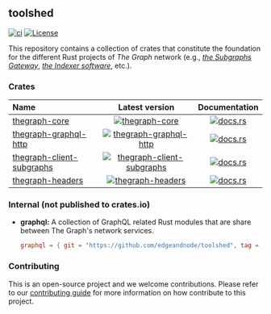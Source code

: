 toolshed
--------
[![ci](https://github.com/edgeandnode/toolshed/actions/workflows/ci.yml/badge.svg)](https://github.com/edgeandnode/toolshed/actions/workflows/ci.yml)
[![License](https://img.shields.io/badge/License-MIT-blue.svg)](LICENSE)

This repository contains a collection of crates that constitute the foundation for the different Rust projects of
_The Graph_ network (e.g., [_the Subgraphs Gateway_](https://github.com/edgeandnode/gateway), [_the Indexer
software_](https://github.com/graphprotocol/indexer-rs), etc.).

### Crates

| Name                                                     |                                                                Latest version                                                                 |                                                  Documentation                                                   |
|:---------------------------------------------------------|:---------------------------------------------------------------------------------------------------------------------------------------------:|:----------------------------------------------------------------------------------------------------------------:|
| [thegraph-core](./thegraph-core)                         |                   [![thegraph-core](https://img.shields.io/crates/v/thegraph-core)](https://crates.io/crates/thegraph-core)                   |             [![docs.rs](https://img.shields.io/docsrs/thegraph-core)](https://docs.rs/thegraph-core)             |
| [thegraph-graphql-http](./thegraph-graphql-http)         |       [![thegraph-graphql-http](https://img.shields.io/crates/v/thegraph-graphql-http)](https://crates.io/crates/thegraph-graphql-http)       |     [![docs.rs](https://img.shields.io/docsrs/thegraph-graphql-http)](https://docs.rs/thegraph-graphql-http)     |
| [thegraph-client-subgraphs](./thegraph-client-subgraphs) | [![thegraph-client-subgraphs](https://img.shields.io/crates/v/thegraph-client-subgraphs)](https://crates.io/crates/thegraph-client-subgraphs) | [![docs.rs](https://img.shields.io/docsrs/thegraph-client-subgraphs)](https://docs.rs/thegraph-client-subgraphs) |
| [thegraph-headers](./thegraph-headers)                   |              [![thegraph-headers](https://img.shields.io/crates/v/thegraph-headers)](https://crates.io/crates/thegraph-headers)               |          [![docs.rs](https://img.shields.io/docsrs/thegraph-headers)](https://docs.rs/thegraph-headers)          |

### Internal (not published to crates.io)

* **graphql:** A collection of GraphQL related Rust modules that are share between The Graph's network services.

    ```toml
    graphql = { git = "https://github.com/edgeandnode/toolshed", tag = "graphql-v0.3.0" }
    ```

### Contributing

This is an open-source project and we welcome contributions. Please refer to our
[contributing guide](CONTRIBUTING.md) for more information on how contribute to this project.
